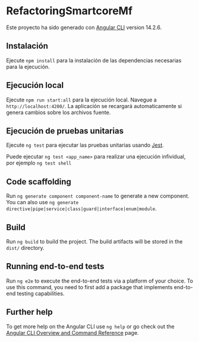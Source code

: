 # RefactoringSmartcoreMf

Este proyecto ha sido generado con [Angular CLI](https://github.com/angular/angular-cli) version 14.2.6.

## Instalación

Ejecute `npm install` para la instalación de las dependencias necesarias para la ejecución.

## Ejecución local

Ejecute `npm run start:all` para la ejecución local. Navegue a `http://localhost:4200/`. La aplicación se recargará automaticamente si genera cambios sobre los archivos fuente.

## Ejecución de pruebas unitarias

Ejecute `ng test` para ejecutar las pruebas unitarias usando [Jest](https://jestjs.io/).

Puede ejecutar `ng test <app_name>` para realizar una ejecución infividual, por ejemplo `ng test shell`

## Code scaffolding

Run `ng generate component component-name` to generate a new component. You can also use `ng generate directive|pipe|service|class|guard|interface|enum|module`.

## Build

Run `ng build` to build the project. The build artifacts will be stored in the `dist/` directory.

## Running end-to-end tests

Run `ng e2e` to execute the end-to-end tests via a platform of your choice. To use this command, you need to first add a package that implements end-to-end testing capabilities.

## Further help

To get more help on the Angular CLI use `ng help` or go check out the [Angular CLI Overview and Command Reference](https://angular.io/cli) page.
